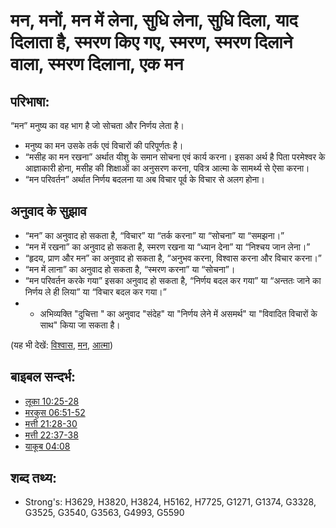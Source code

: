 # मन, मनों, मन में लेना, सुधि लेना, सुधि दिला, याद दिलाता है,  स्मरण किए गए, स्मरण, स्मरण दिलाने वाला, स्मरण दिलाना, एक मन #

## परिभाषा: ##

“मन” मनुष्य का वह भाग है जो सोचता और निर्णय लेता है।

* मनुष्य का मन उसके तर्क एवं विचारों की परिपूर्णतः है।
* “मसीह का मन रखना” अर्थात यीशु के समान सोचना एवं कार्य करना। इसका अर्थ है पिता परमेश्वर के आज्ञाकारी होना, मसीह की शिक्षाओं का अनुसरण करना, पवित्र आत्मा के सामर्थ्य से ऐसा करना।
* “मन परिवर्तन” अर्थात निर्णय बदलना या अब विचार पूर्व के विचार से अलग होना। 
 

## अनुवाद के सुझाव ##

* “मन” का अनुवाद हो सकता है, “विचार” या “तर्क करना” या “सोचना” या “समझना।”
* “मन में रखना” का अनुवाद हो सकता है, स्मरण रखना या “ध्यान देना” या “निश्चय जान लेना।” 
* “हृदय, प्राण और मन” का अनुवाद हो सकता है, “अनुभव करना, विश्वास करना और विचार करना।”
* “मन में लाना” का अनुवाद हो सकता है, “स्मरण करना” या “सोचना”।
* “मन परिवर्तन करके गया” इसका अनुवाद हो सकता है, “निर्णय बदल कर गया” या “अन्ततः जाने का निर्णय ले ही लिया” या “विचार बदल कर गया।”
* * अभिव्यक्ति "दुचित्ता " का अनुवाद "संदेह" या "निर्णय लेने में असमर्थ" या "विवादित विचारों के साथ" किया जा सकता है।

(यह भी देखें: [विश्वास](../kt/believe.md), [मन](../kt/heart.md), [आत्मा](../kt/soul.md))

## बाइबल सन्दर्भ: ##

* [लूका 10:25-28](rc://hi/tn/help/luk/10/25)
* [मरकुस 06:51-52](rc://hi/tn/help/mrk/06/51)
* [मत्ती 21:28-30](rc://hi/tn/help/mat/21/28)
* [मत्ती 22:37-38](rc://hi/tn/help/mat/22/37)
* [याकूब 04:08](rc://hi/tn/help/jms/04/08)

## शब्द तथ्य: ##

* Strong's: H3629, H3820, H3824, H5162, H7725, G1271, G1374, G3328, G3525, G3540, G3563, G4993, G5590
